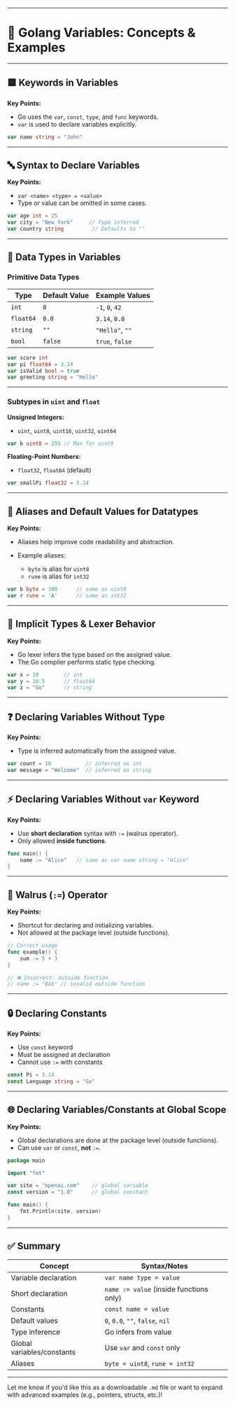 
---

# 📘 Golang Variables: Concepts & Examples

---

## 🟦 Keywords in Variables

**Key Points:**

* Go uses the `var`, `const`, `type`, and `func` keywords.
* `var` is used to declare variables explicitly.

```go
var name string = "John"
```

---

## 🔤 Syntax to Declare Variables

**Key Points:**

* `var <name> <type> = <value>`
* Type or value can be omitted in some cases.

```go
var age int = 25
var city = "New York"     // Type inferred
var country string         // Defaults to ""
```

---

## 🔢 Data Types in Variables

### **Primitive Data Types**

| Type      | Default Value | Example Values  |
| --------- | ------------- | --------------- |
| `int`     | `0`           | `-1`, `0`, `42` |
| `float64` | `0.0`         | `3.14`, `0.0`   |
| `string`  | `""`          | `"Hello"`, `""` |
| `bool`    | `false`       | `true`, `false` |

```go
var score int
var pi float64 = 3.14
var isValid bool = true
var greeting string = "Hello"
```

---

### **Subtypes in `uint` and `float`**

**Unsigned Integers:**

* `uint`, `uint8`, `uint16`, `uint32`, `uint64`

```go
var b uint8 = 255 // Max for uint8
```

**Floating-Point Numbers:**

* `float32`, `float64` (default)

```go
var smallPi float32 = 3.14
```

---

## 🔁 Aliases and Default Values for Datatypes

**Key Points:**

* Aliases help improve code readability and abstraction.
* Example aliases:

  * `byte` is alias for `uint8`
  * `rune` is alias for `int32`

```go
var b byte = 100      // same as uint8
var r rune = 'A'      // same as int32
```

---

## 🧠 Implicit Types & Lexer Behavior

**Key Points:**

* Go lexer infers the type based on the assigned value.
* The Go compiler performs static type checking.

```go
var x = 10        // int
var y = 10.5      // float64
var z = "Go"      // string
```

---

## ❓ Declaring Variables Without Type

**Key Points:**

* Type is inferred automatically from the assigned value.

```go
var count = 10           // inferred as int
var message = "Welcome"  // inferred as string
```

---

## ⚡ Declaring Variables Without `var` Keyword

**Key Points:**

* Use **short declaration** syntax with `:=` (walrus operator).
* Only allowed **inside functions**.

```go
func main() {
    name := "Alice"   // same as var name string = "Alice"
}
```

---

## 🐘 Walrus (`:=`) Operator

**Key Points:**

* Shortcut for declaring and initializing variables.
* Not allowed at the package level (outside functions).

```go
// Correct usage
func example() {
    sum := 5 + 3
}
```

```go
// ❌ Incorrect: outside function
// name := "Bob" // invalid outside function
```

---

## 🔒 Declaring Constants

**Key Points:**

* Use `const` keyword
* Must be assigned at declaration
* Cannot use `:=` with constants

```go
const Pi = 3.14
const Language string = "Go"
```

---

## 🌐 Declaring Variables/Constants at Global Scope

**Key Points:**

* Global declarations are done at the package level (outside functions).
* Can use `var` or `const`, **not** `:=`.

```go
package main

import "fmt"

var site = "openai.com"    // global variable
const version = "1.0"      // global constant

func main() {
    fmt.Println(site, version)
}
```

---

## ✅ Summary

| Concept                    | Syntax/Notes                            |
| -------------------------- | --------------------------------------- |
| Variable declaration       | `var name type = value`                 |
| Short declaration          | `name := value` (inside functions only) |
| Constants                  | `const name = value`                    |
| Default values             | `0`, `0.0`, `""`, `false`, `nil`        |
| Type inference             | Go infers from value                    |
| Global variables/constants | Use `var` and `const` only              |
| Aliases                    | `byte = uint8`, `rune = int32`          |

---

Let me know if you'd like this as a downloadable `.md` file or want to expand with advanced examples (e.g., pointers, structs, etc.)!
